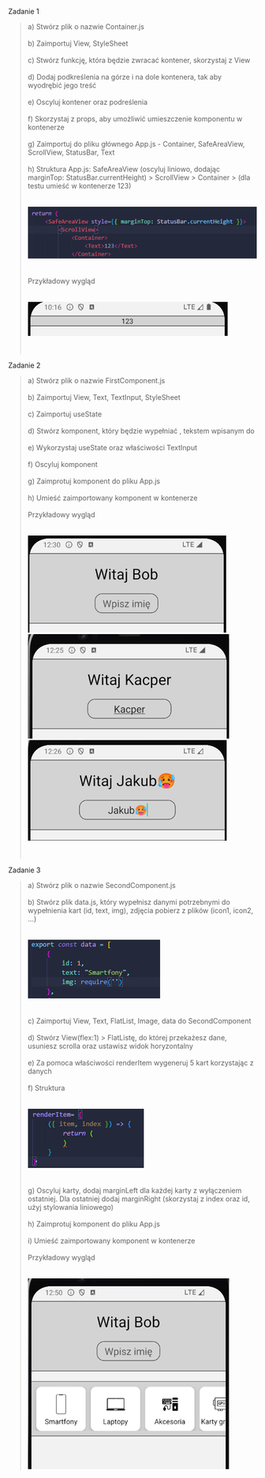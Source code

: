 Zadanie 1
> a) Stwórz plik o nazwie Container.js <br><br>
> b) Zaimportuj View, StyleSheet <br><br>
> c) Stwórz funkcję, która będzie zwracać kontener, skorzystaj z View <br><br>
> d) Dodaj podkreślenia na górze i na dole kontenera, tak aby wyodrębić jego treść <br><br>
> e) Oscyluj kontener oraz podreślenia <br><br>
> f) Skorzystaj z props, aby umożliwić umieszczenie komponentu w kontenerze <br><br>
> g) Zaimportuj do pliku głównego App.js - Container, SafeAreaView, ScrollView, StatusBar, Text <br><br>
> h) Struktura  App.js: SafeAreaView (oscyluj liniowo, dodając marginTop: StatusBar.currentHeight) > ScrollView > Container > (dla testu umieść w kontenerze <Text>123</Text>) <br><br><br>
>![Struktura](img/img1.png) <br><br><br>
>Przykładowy wygląd <br><br><br>
>![Kontener](img/container.png) <br><br><br>

Zadanie 2
> a) Stwórz plik o nazwie FirstComponent.js <br><br>
> b) Zaimportuj View, Text, TextInput, StyleSheet <br><br>
> c) Zaimportuj useState <br><br>
> d) Stwórz komponent, który będzie wypełniać <Text>, tekstem wpisanym do <TextInput> <br><br>
> e) Wykorzystaj useState oraz właściwości TextInput <br><br>
> f) Oscyluj komponent <br><br>
> g) Zaimprotuj komponent do pliku App.js <br><br>
> h) Umieść zaimportowany komponent w kontenerze <br><br>
> Przykładowy wygląd <br><br><br>
> ![TextInput](img/img4.png)
> ![TextInput](img/img2.png)
> ![TextInput](img/img3.png) <br><br><br>

Zadanie 3
> a) Stwórz plik o nazwie SecondComponent.js <br><br>
> b) Stwórz plik data.js, który wypełnisz danymi potrzebnymi do wypełnienia kart (id, text, img), zdjęcia pobierz z plików (icon1, icon2, ...) <br><br><br>
> ![Struktura](img/img6.png) <br><br><br>
> c) Zaimportuj View, Text, FlatList, Image, data do SecondComponent <br><br>
> d) Stwórz View(flex:1) > FlatListę, do której przekażesz dane, usuniesz scrolla oraz ustawisz widok horyzontalny <br><br>
> e) Za pomoca właściwości renderItem wygeneruj 5 kart korzystając z danych <br><br>
> f) Struktura <br><br><br>
> ![Struktura](img/img5.png) <br><br><br>
> g) Oscyluj karty, dodaj marginLeft dla każdej karty z wyłączeniem ostatniej. Dla ostatniej dodaj marginRight (skorzystaj z index oraz id, użyj stylowania liniowego) <br><br>
> h) Zaimprotuj komponent do pliku App.js <br><br>
> i) Umieść zaimportowany komponent w kontenerze <br><br>
> Przykładowy wygląd <br><br><br>
> ![Items](img/img7.png)



